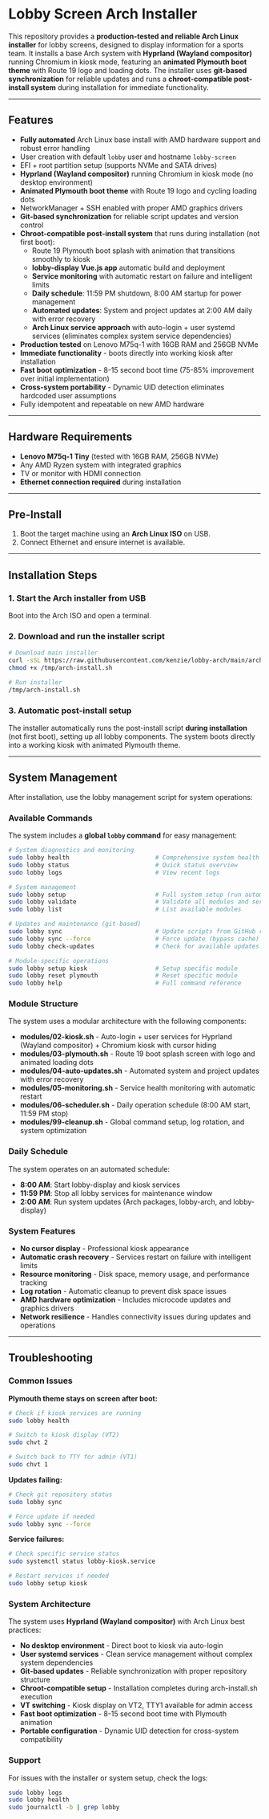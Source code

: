 # Lobby Screen Arch Installer

This repository provides a **production-tested and reliable Arch Linux installer** for lobby screens, designed to display information for a sports team. It installs a base Arch system with **Hyprland (Wayland compositor)** running Chromium in kiosk mode, featuring an **animated Plymouth boot theme** with Route 19 logo and loading dots. The installer uses **git-based synchronization** for reliable updates and runs a **chroot-compatible post-install system** during installation for immediate functionality.

---

## Features

- **Fully automated** Arch Linux base install with AMD hardware support and robust error handling
- User creation with default `lobby` user and hostname `lobby-screen`
- EFI + root partition setup (supports NVMe and SATA drives)
- **Hyprland (Wayland compositor)** running Chromium in kiosk mode (no desktop environment)
- **Animated Plymouth boot theme** with Route 19 logo and cycling loading dots
- NetworkManager + SSH enabled with proper AMD graphics drivers
- **Git-based synchronization** for reliable script updates and version control
- **Chroot-compatible post-install system** that runs during installation (not first boot):
  - Route 19 Plymouth boot splash with animation that transitions smoothly to kiosk
  - **lobby-display Vue.js app** automatic build and deployment
  - **Service monitoring** with automatic restart on failure and intelligent limits
  - **Daily schedule**: 11:59 PM shutdown, 8:00 AM startup for power management
  - **Automated updates**: System and project updates at 2:00 AM daily with error recovery
  - **Arch Linux service approach** with auto-login + user systemd services (eliminates complex system service dependencies)
- **Production tested** on Lenovo M75q-1 with 16GB RAM and 256GB NVMe
- **Immediate functionality** - boots directly into working kiosk after installation
- **Fast boot optimization** - 8-15 second boot time (75-85% improvement over initial implementation)
- **Cross-system portability** - Dynamic UID detection eliminates hardcoded user assumptions
- Fully idempotent and repeatable on new AMD hardware

---

## Hardware Requirements

- **Lenovo M75q-1 Tiny** (tested with 16GB RAM, 256GB NVMe)
- Any AMD Ryzen system with integrated graphics
- TV or monitor with HDMI connection
- **Ethernet connection required** during installation

---

## Pre-Install

1. Boot the target machine using an **Arch Linux ISO** on USB.
2. Connect Ethernet and ensure internet is available.

---

## Installation Steps

### 1. Start the Arch installer from USB

Boot into the Arch ISO and open a terminal.

### 2. Download and run the installer script

```bash
# Download main installer
curl -sSL https://raw.githubusercontent.com/kenzie/lobby-arch/main/arch-install.sh -o /tmp/arch-install.sh
chmod +x /tmp/arch-install.sh

# Run installer
/tmp/arch-install.sh
```

### 3. Automatic post-install setup

The installer automatically runs the post-install script **during installation** (not first boot), setting up all lobby components. The system boots directly into a working kiosk with animated Plymouth theme.

---

## System Management

After installation, use the lobby management script for system operations:

### Available Commands

The system includes a **global `lobby` command** for easy management:

```bash
# System diagnostics and monitoring
sudo lobby health                        # Comprehensive system health check
sudo lobby status                        # Quick status overview
sudo lobby logs                          # View recent logs

# System management
sudo lobby setup                         # Full system setup (run automatically on first boot)  
sudo lobby validate                      # Validate all modules and services
sudo lobby list                          # List available modules

# Updates and maintenance (git-based)
sudo lobby sync                          # Update scripts from GitHub repository using git pull
sudo lobby sync --force                  # Force update (bypass cache)
sudo lobby check-updates                 # Check for available updates using git fetch

# Module-specific operations  
sudo lobby setup kiosk                   # Setup specific module
sudo lobby reset plymouth                # Reset specific module
sudo lobby help                          # Full command reference
```

### Module Structure

The system uses a modular architecture with the following components:

- **modules/02-kiosk.sh** - Auto-login + user services for Hyprland (Wayland compositor) + Chromium kiosk with cursor hiding
- **modules/03-plymouth.sh** - Route 19 boot splash screen with logo and animated loading dots
- **modules/04-auto-updates.sh** - Automated system and project updates with error recovery
- **modules/05-monitoring.sh** - Service health monitoring with automatic restart
- **modules/06-scheduler.sh** - Daily operation schedule (8:00 AM start, 11:59 PM stop)  
- **modules/99-cleanup.sh** - Global command setup, log rotation, and system optimization

### Daily Schedule

The system operates on an automated schedule:
- **8:00 AM**: Start lobby-display and kiosk services
- **11:59 PM**: Stop all lobby services for maintenance window
- **2:00 AM**: Run system updates (Arch packages, lobby-arch, and lobby-display)

### System Features

- **No cursor display** - Professional kiosk appearance
- **Automatic crash recovery** - Services restart on failure with intelligent limits
- **Resource monitoring** - Disk space, memory usage, and performance tracking
- **Log rotation** - Automatic cleanup to prevent disk space issues
- **AMD hardware optimization** - Includes microcode updates and graphics drivers
- **Network resilience** - Handles connectivity issues during updates and operations

---

## Troubleshooting

### Common Issues

**Plymouth theme stays on screen after boot:**
```bash
# Check if kiosk services are running
sudo lobby health

# Switch to kiosk display (VT2)
sudo chvt 2

# Switch back to TTY for admin (VT1)  
sudo chvt 1
```

**Updates failing:**
```bash
# Check git repository status
sudo lobby sync

# Force update if needed
sudo lobby sync --force
```

**Service failures:**
```bash
# Check specific service status
sudo systemctl status lobby-kiosk.service

# Restart services if needed
sudo lobby setup kiosk
```

### System Architecture

The system uses **Hyprland (Wayland compositor)** with Arch Linux best practices:
- **No desktop environment** - Direct boot to kiosk via auto-login
- **User systemd services** - Clean service management without complex system dependencies  
- **Git-based updates** - Reliable synchronization with proper repository structure
- **Chroot-compatible setup** - Installation completes during arch-install.sh execution
- **VT switching** - Kiosk display on VT2, TTY1 available for admin access
- **Fast boot optimization** - 8-15 second boot time with Plymouth animation
- **Portable configuration** - Dynamic UID detection for cross-system compatibility

### Support

For issues with the installer or system setup, check the logs:
```bash
sudo lobby logs
sudo lobby health
sudo journalctl -b | grep lobby
```
